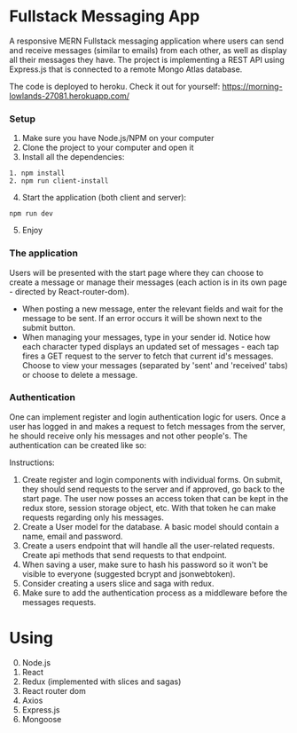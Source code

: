 # Fullstack Messaging App
A responsive MERN Fullstack messaging application where users can send and receive messages (similar to emails) from each other, as well as display all their messages they have.
The project is implementing a REST API using Express.js that is connected to a remote Mongo Atlas database.

The code is deployed to heroku. Check it out for yourself:
https://morning-lowlands-27081.herokuapp.com/

### Setup
1. Make sure you have Node.js/NPM on your computer
2. Clone the project to your computer and open it
3. Install all the dependencies:
  ```
  1. npm install
  2. npm run client-install
  ```
4. Start the application (both client and server):
  ```
  npm run dev
  ```
5. Enjoy

### The application
Users will be presented with the start page where they can choose to create a message or manage their messages (each action is in its own page - directed by React-router-dom).
* When posting a new message, enter the relevant fields and wait for the message to be sent. If an error occurs it will be shown next to the submit button.
* When managing your messages, type in your sender id. Notice how each character typed displays an updated set of messages - each tap fires a GET request to the server to fetch that current id's messages. Choose to view your messages (separated by 'sent' and 'received' tabs) or choose to delete a message.

### Authentication
One can implement register and login authentication logic for users. Once a user has logged in and makes a request to fetch messages from the server, he should receive only his messages and not other people's. The authentication can be created like so:

Instructions:
1. Create register and login components with individual forms. On submit, they should send requests to the server and if approved, go back to the start page. The user now posses an access token that can be kept in the redux store, session storage object, etc. With that token he can make requests regarding only his messages.
2. Create a User model for the database. A basic model should contain a name, email and password.
3. Create a users endpoint that will handle all the user-related requests. Create api methods that send requests to that endpoint.
4. When saving a user, make sure to hash his password so it won't be visible to everyone (suggested bcrypt and jsonwebtoken).
5. Consider creating a users slice and saga with redux.
6. Make sure to add the authentication process as a middleware before the messages requests.

# Using
0. Node.js
1. React
2. Redux (implemented with slices and sagas)
3. React router dom
4. Axios
5. Express.js
6. Mongoose
